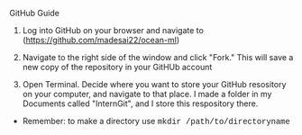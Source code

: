 GitHub Guide 

1. Log into GitHub on your browser and navigate to (https://github.com/madesai22/ocean-ml)

2. Navigate to the right side of the window and click "Fork." This will save a new copy of the repository in your GitHUb account

3. Open Terminal. Decide where you want to store your GitHub resository on your computer, and navigate to that place. I made a folder in my Documents called "InternGit", and I store this respository there. 
* Remember: to make a directory use <span style="font-family:Courier New">mkdir /path/to/directoryname</span>